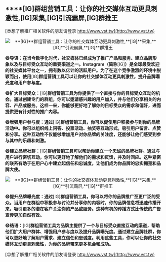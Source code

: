 ## ****[IG]**群组营销工具：让你的社交媒体互动更具刺激性,**[IG]**采集,**[IG]**引流霸屏,**[IG]**群推王**

[😍想了解推广相关软件的朋友请登录 http://www.vst.tw](http://www.vst.tw)

 <center><img src="https://vst.tw/MP4/tuiguang/png/4.png" alt="**[IG]**群组营销工具：让你的社交媒体互动更具刺激性,**[IG]**采集,**[IG]**引流霸屏,**[IG]**群推王"></center>

**😄导语：在当今数字化时代，社交媒体已经成为了推广产品和服务、建立品牌形象以及与目标受众互动的重要渠道之一。Instagram（简称**[IG]**）是全球最受欢迎的社交媒体平台之一，拥有数以亿计的活跃用户。为了在这个竞争激烈的环境中脱颖而出，使用**[IG]**群组营销工具可以让你的社交媒体互动更具刺激性，提升品牌曝光度和用户参与度。**

**😄扩大目标受众：**[IG]**群组营销工具为你提供了一个直接与你的目标受众互动的机会。通过创建专门的群组，你可以邀请感兴趣的用户加入，并与他们分享相关的内容、产品或服务。这样一来，你能够更好地了解你的目标受众的需求和偏好，进而提供更有针对性的推广内容。**

**😄增强用户参与度：通过**[IG]**群组营销工具，你可以促使用户积极参与到你的品牌活动中。你可以组织线上问答、投票活动、抽奖等互动形式，吸引用户留言、点赞和分享。这种互动性不仅能够增加用户对你品牌的关注度，还能够让他们感受到参与其中的乐趣和刺激。**

**😄建立品牌社群：**[IG]**群组营销工具可以帮助你建立一个忠诚的品牌社群。通过与用户进行密切互动，你可以更好地了解他们的需求和反馈，并及时回应。这种紧密的联系有助于在用户心中建立起信任和忠诚度，让他们成为你品牌的忠实拥趸和品牌大使。**

 <center><img src="https://vst.tw/MP4/tuiguang/png/2.png" alt="**[IG]**群组营销工具：让你的社交媒体互动更具刺激性,**[IG]**采集,**[IG]**引流霸屏,**[IG]**群推王"></center>

**😄提升品牌曝光度：通过**[IG]**群组营销工具，你可以将你的品牌推广至更广泛的受众。当用户在群组中积极参与讨论并分享你的内容时，你的品牌信息将迅速传播开来，吸引更多的潜在客户关注你的产品或服务。这种有机的传播方式比传统的广告宣传更加自然有效。**

**😄结语：**[IG]**群组营销工具为品牌主提供了一个与目标受众直接互动的渠道，帮助他们扩大用户群体、增强用户参与度以及提升品牌曝光度。通过建立品牌社群，你可以更好地了解用户需求、建立信任和忠诚度。利用这些工具，你可以让你的社交媒体互动更具刺激性，为你的品牌带来更多机会和成功。**

[😍想了解推广相关软件的朋友请登录 http://www.vst.tw](http://www.vst.tw)



